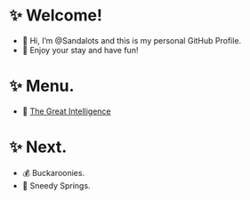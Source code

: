 # ✨ Welcome!
- 👋 Hi, I’m @Sandalots and this is my personal GitHub Profile.
- 🍹 Enjoy your stay and have fun!



# ✨ Menu.
- 🧑‍ [The Great Intelligence](https://www.sandymacdonald.co.uk)



# ✨ Next.
- 💰 Buckaroonies.
- 🌴 Sneedy Springs.



<!---
Sandalots/Sandalots is a ✨ special ✨ repository because its `README.md` (this file) appears on your GitHub profile.
You can click the Preview link to take a look at your changes.
--->
